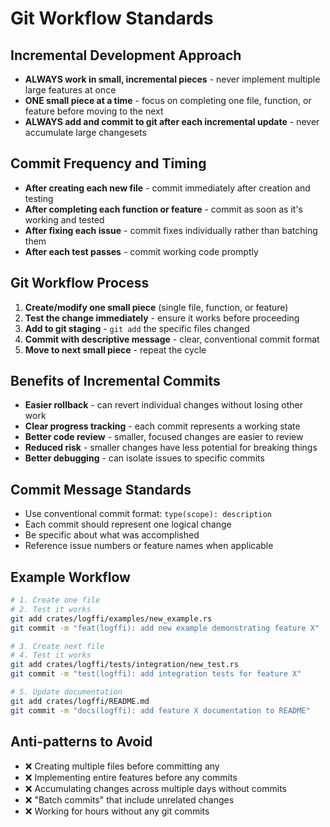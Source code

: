 # Git Workflow Standards

## Incremental Development Approach

- **ALWAYS work in small, incremental pieces** - never implement multiple large features at once
- **ONE small piece at a time** - focus on completing one file, function, or feature before moving to the next
- **ALWAYS add and commit to git after each incremental update** - never accumulate large changesets

## Commit Frequency and Timing

- **After creating each new file** - commit immediately after creation and testing
- **After completing each function or feature** - commit as soon as it's working and tested
- **After fixing each issue** - commit fixes individually rather than batching them
- **After each test passes** - commit working code promptly

## Git Workflow Process

1. **Create/modify one small piece** (single file, function, or feature)
2. **Test the change immediately** - ensure it works before proceeding
3. **Add to git staging** - `git add` the specific files changed
4. **Commit with descriptive message** - clear, conventional commit format
5. **Move to next small piece** - repeat the cycle

## Benefits of Incremental Commits

- **Easier rollback** - can revert individual changes without losing other work
- **Clear progress tracking** - each commit represents a working state
- **Better code review** - smaller, focused changes are easier to review
- **Reduced risk** - smaller changes have less potential for breaking things
- **Better debugging** - can isolate issues to specific commits

## Commit Message Standards

- Use conventional commit format: `type(scope): description`
- Each commit should represent one logical change
- Be specific about what was accomplished
- Reference issue numbers or feature names when applicable

## Example Workflow

```bash
# 1. Create one file
# 2. Test it works
git add crates/logffi/examples/new_example.rs
git commit -m "feat(logffi): add new example demonstrating feature X"

# 3. Create next file  
# 4. Test it works
git add crates/logffi/tests/integration/new_test.rs
git commit -m "test(logffi): add integration tests for feature X"

# 5. Update documentation
git add crates/logffi/README.md
git commit -m "docs(logffi): add feature X documentation to README"
```

## Anti-patterns to Avoid

- ❌ Creating multiple files before committing any
- ❌ Implementing entire features before any commits
- ❌ Accumulating changes across multiple days without commits
- ❌ "Batch commits" that include unrelated changes
- ❌ Working for hours without any git commits
